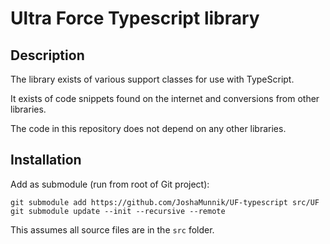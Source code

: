 # Ultra Force Typescript library

## Description

The library exists of various support classes for use with TypeScript.

It exists of code snippets found on the internet and conversions from other libraries.

The code in this repository does not depend on any other libraries.

## Installation

Add as submodule (run from root of Git project):
````
git submodule add https://github.com/JoshaMunnik/UF-typescript src/UF
git submodule update --init --recursive --remote
````

This assumes all source files are in the `src` folder.